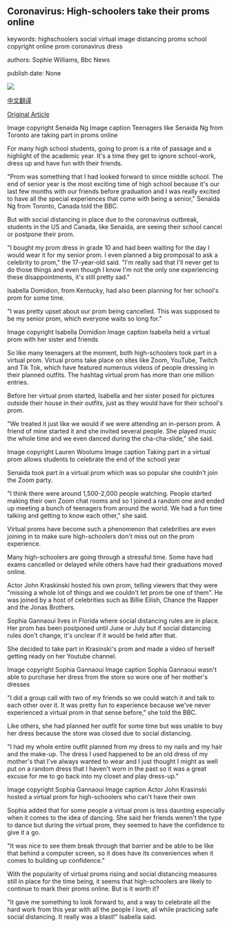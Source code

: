 ## Coronavirus: High-schoolers take their proms online

keywords: highschoolers social virtual image distancing proms school copyright online prom coronavirus dress

authors: Sophie Williams, Bbc News

publish date: None

![](https://ichef.bbci.co.uk/news/1024/branded_news/11387/production/_112053507_628338f8-d454-415a-aef0-830bde73685c.jpg)

[中文翻译](Coronavirus%3A%20High-schoolers%20take%20their%20proms%20online_zh.md)

[Original Article](https://www.bbc.com/news/world-us-canada-52493744)

Image copyright Senaida Ng Image caption Teenagers like Senaida Ng from Toronto are taking part in proms online

For many high school students, going to prom is a rite of passage and a highlight of the academic year. It's a time they get to ignore school-work, dress up and have fun with their friends.

"Prom was something that I had looked forward to since middle school. The end of senior year is the most exciting time of high school because it's our last few months with our friends before graduation and I was really excited to have all the special experiences that come with being a senior," Senaida Ng from Toronto, Canada told the BBC.

But with social distancing in place due to the coronavirus outbreak, students in the US and Canada, like Senaida, are seeing their school cancel or postpone their prom.

"I bought my prom dress in grade 10 and had been waiting for the day I would wear it for my senior prom. I even planned a big promposal to ask a celebrity to prom," the 17-year-old said. "I'm really sad that I'll never get to do those things and even though I know I'm not the only one experiencing these disappointments, it's still pretty sad."

Isabella Domidion, from Kentucky, had also been planning for her school's prom for some time.

"I was pretty upset about our prom being cancelled. This was supposed to be my senior prom, which everyone waits so long for."

Image copyright Isabella Domidion Image caption Isabella held a virtual prom with her sister and friends

So like many teenagers at the moment, both high-schoolers took part in a virtual prom. Virtual proms take place on sites like Zoom, YouTube, Twitch and Tik Tok, which have featured numerous videos of people dressing in their planned outfits. The hashtag virtual prom has more than one million entries.

Before her virtual prom started, Isabella and her sister posed for pictures outside their house in their outfits, just as they would have for their school's prom.

"We treated it just like we would if we were attending an in-person prom. A friend of mine started it and she invited several people. She played music the whole time and we even danced during the cha-cha-slide," she said.

Image copyright Lauren Woolums Image caption Taking part in a virtual prom allows students to celebrate the end of the school year

Senaida took part in a virtual prom which was so popular she couldn't join the Zoom party.

"I think there were around 1,500-2,000 people watching. People started making their own Zoom chat rooms and so I joined a random one and ended up meeting a bunch of teenagers from around the world. We had a fun time talking and getting to know each other," she said.

Virtual proms have become such a phenomenon that celebrities are even joining in to make sure high-schoolers don't miss out on the prom experience.

Many high-schoolers are going through a stressful time. Some have had exams cancelled or delayed while others have had their graduations moved online.

Actor John Kraskinski hosted his own prom, telling viewers that they were "missing a whole lot of things and we couldn't let prom be one of them". He was joined by a host of celebrities such as Billie Eilish, Chance the Rapper and the Jonas Brothers.

Sophia Gannaoui lives in Florida where social distancing rules are in place. Her prom has been postponed until June or July but if social distancing rules don't change, it's unclear if it would be held after that.

She decided to take part in Krasinski's prom and made a video of herself getting ready on her Youtube channel.

Image copyright Sophia Gannaoui Image caption Sophia Gannaoui wasn't able to purchase her dress from the store so wore one of her mother's dresses

"I did a group call with two of my friends so we could watch it and talk to each other over it. It was pretty fun to experience because we've never experienced a virtual prom in that sense before," she told the BBC.

Like others, she had planned her outfit for some time but was unable to buy her dress because the store was closed due to social distancing.

"I had my whole entire outfit planned from my dress to my nails and my hair and the make-up. The dress I used happened to be an old dress of my mother's that I've always wanted to wear and I just thought I might as well put on a random dress that I haven't worn in the past so it was a great excuse for me to go back into my closet and play dress-up."

Image copyright Sophia Gannaoui Image caption Actor John Krasinski hosted a virtual prom for high-schoolers who can't have their own

Sophia added that for some people a virtual prom is less daunting especially when it comes to the idea of dancing. She said her friends weren't the type to dance but during the virtual prom, they seemed to have the confidence to give it a go.

"It was nice to see them break through that barrier and be able to be like that behind a computer screen, so it does have its conveniences when it comes to building up confidence."

With the popularity of virtual proms rising and social distancing measures still in place for the time being, it seems that high-schoolers are likely to continue to mark their proms online. But is it worth it?

"It gave me something to look forward to, and a way to celebrate all the hard work from this year with all the people I love, all while practicing safe social distancing. It really was a blast\!" Isabella said.